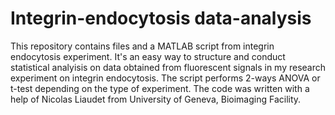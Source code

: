 # Integrin-endocytosis data-analysis
This repository contains files and a MATLAB script from integrin endocytosis experiment. It's an easy way to structure and conduct statistical analyisis on data obtained from fluorescent signals in my research experiment on integrin endocytosis. The script performs 2-ways ANOVA or t-test depending on the type of experiment. The code was written with a help of Nicolas Liaudet from University of Geneva, Bioimaging Facility.
